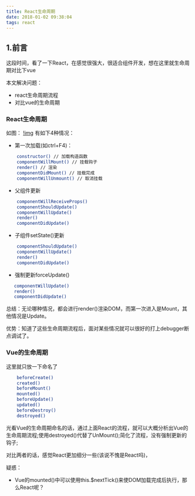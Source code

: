 ```yaml
---
title: React生命周期
date: 2018-01-02 09:38:04
tags: react
---
```

## 1.前言
这段时间，看了一下React，在感觉很强大，很适合组件开发，想在这里就生命周期对比下vue

本文解决问题：
- react生命周期流程
- 对比vue的生命周期

<!-- more -->

### React生命周期
如图：
[!img](react_1.png)
有如下4种情况：
- 第一次加载(如ctrl+F4)：
``` bash
    constructor() // 加载构造函数
    componentWillMount() // 挂载钩子
    render() // 渲染
    componentDidMount() // 挂载完成
    componentWillUnmount() // 取消挂载
```
- 父组件更新
``` bash
    componentWillReceiveProps()
    componentShouldUpdate()
    componentWillUpdate()
    render()
    componentDidUpdate()
```
- 子组件setState()更新
``` bash
    componentShouldUpdate()
    componentWillUpdate()
    render()
    componentDidUpdate()
```
- 强制更新forceUpdate()
``` bash
   componentWillUpdate()
   render()
   componentDidUpdate()
```
总结：无论哪种情况，都会进行render()渲染DOM，而第一次进入是Mount，其他情况是Update。

优势：知道了这些生命周期流程后，面对某些情况就可以很好的打上debugger断点调试了。

### Vue的生命周期
这里就只放一下命名了
``` bash
    beforeCreate()
    created()
    beforeMount()
    mounted()
    beforeUpdate()
    updated()
    beforeDestroy()
    destroyed()
```
光看Vue的生命周期命名的话，通过上面React的流程，就可以大概分析出Vue的生命周期流程;使用destroyed()代替了UnMount();简化了流程，没有强制更新的钩子;

对比两者的话，感觉React更加细分一些(该说不愧是React吗)，

疑惑：
- Vue的mounted()中可以使用this.$nextTick()来使DOM加载完成后执行，那么React呢？